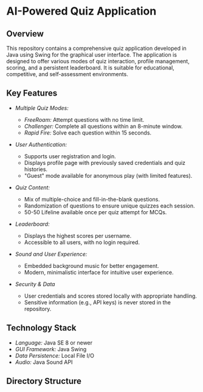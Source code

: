 # AI-Powered Quiz Application

## Overview

This repository contains a comprehensive quiz application developed in Java using Swing for the graphical user interface. The application is designed to offer various modes of quiz interaction, profile management, scoring, and a persistent leaderboard. It is suitable for educational, competitive, and self-assessment environments.

## Key Features

- *Multiple Quiz Modes:*
  - *FreeRoam:* Attempt questions with no time limit.
  - *Challenger:* Complete all questions within an 8-minute window.
  - *Rapid Fire:* Solve each question within 15 seconds.

- *User Authentication:*
  - Supports user registration and login.
  - Displays profile page with previously saved credentials and quiz histories.
  - "Guest" mode available for anonymous play (with limited features).

- *Quiz Content:*
  - Mix of multiple-choice and fill-in-the-blank questions.
  - Randomization of questions to ensure unique quizzes each session.
  - 50-50 Lifeline available once per quiz attempt for MCQs.

- *Leaderboard:*
  - Displays the highest scores per username.
  - Accessible to all users, with no login required.

- *Sound and User Experience:*
  - Embedded background music for better engagement.
  - Modern, minimalistic interface for intuitive user experience.

- *Security & Data*
  - User credentials and scores stored locally with appropriate handling.
  - Sensitive information (e.g., API keys) is never stored in the repository.

## Technology Stack

- *Language:* Java SE 8 or newer
- *GUI Framework:* Java Swing
- *Data Persistence:* Local File I/O
- *Audio:* Java Sound API

## Directory Structure
